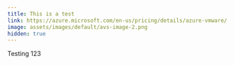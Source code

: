 ```yaml
---
title: This is a test
link: https://azure.microsoft.com/en-us/pricing/details/azure-vmware/
image: assets/images/default/avs-image-2.png
hidden: true
---
```

Testing 123